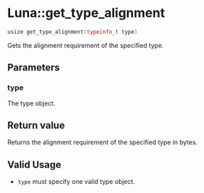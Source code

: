 # Luna::get_type_alignment

```c++
usize get_type_alignment(typeinfo_t type)
```

Gets the alignment requirement of the specified type. 



## Parameters
### type
The type object. 

## Return value
Returns the alignment requirement of the specified type in bytes. 

## Valid Usage
* `type` must specify one valid type object. 

